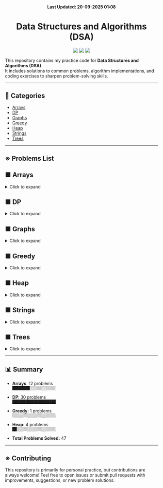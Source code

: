 <h4 align="center">Last Updated: 20-09-2025 01:08</h4>

<h1 align="center">Data Structures and Algorithms (DSA)</h1>


<p align="center">
  <img src="https://img.shields.io/badge/DSA-Practice-blueviolet?style=for-the-badge" />
  <img src="https://img.shields.io/github/last-commit/iamtgiri/DSA?style=for-the-badge" />
  <img src="https://img.shields.io/github/languages/top/iamtgiri/DSA?style=for-the-badge" />
</p>

This repository contains my practice code for **Data Structures and Algorithms (DSA)**.  
It includes solutions to common problems, algorithm implementations, and coding exercises to sharpen problem-solving skills.

---
## 📂 Categories
- [Arrays](#-arrays)
- [DP](#-dp)
- [Graphs](#-graphs)
- [Greedy](#-greedy)
- [Heap](#-heap)
- [Strings](#-strings)
- [Trees](#-trees)

---
## ※ Problems List

## ■ Arrays
<details>
  <summary>Click to expand</summary>


#### 📂 Binary Search

- [Allocate Books](Arrays/Binary_Search/allocate_books.cpp)
- [Binary Search](Arrays/Binary_Search/binary_search.cpp)
- [Chat Ban](Arrays/Binary_Search/chat_ban.cpp)
- [Median Of 2 Sorted Array](Arrays/Binary_Search/median_of_2_sorted_array.cpp)
- [Vote Counting](Arrays/Binary_Search/vote_counting.cpp)

#### 📂 Divide And Conquer

- [Stable Partition](Arrays/Divide_And_Conquer/stable_partition.cpp)

#### 📂 Sliding Window

- [Binary Subarray With Sum](Arrays/Sliding_Window/binary_subarray_with_sum.cpp)
- [Min Swap One](Arrays/Sliding_Window/min_swap_one.cpp)

#### 📂 Sorting

- [Radix Sort](Arrays/Sorting/radix_sort.cpp)

#### 📂 Two Pointers

- [Min Swap](Arrays/Two_Pointers/min_swap.cpp)
- [Minimum Window Substring](Arrays/Two_Pointers/minimum_window_substring.cpp)
- [Next Permutation](Arrays/Two_Pointers/next_permutation.cpp)

</details>

## ■ DP
<details>
  <summary>Click to expand</summary>


#### 📂 0-1 Knapsack

- [0-1 Knapsack](DP/0-1_Knapsack/0-1_knapsack.cpp)
- [Count Subset For Given Diff](DP/0-1_Knapsack/count_subset_for_given_diff.cpp)
- [Count Subset Sum](DP/0-1_Knapsack/count_subset_sum.cpp)
- [Equal Sum Subset](DP/0-1_Knapsack/equal_sum_subset.cpp)
- [Min Subset Sum Diff](DP/0-1_Knapsack/min_subset_sum_diff.cpp)
- [Subset Sum](DP/0-1_Knapsack/subset_sum.cpp)
- [Target Sum](DP/0-1_Knapsack/target_sum.cpp)

#### 📂 Longest Common Subsequence

- [Assign Cookies](DP/Longest_Common_Subsequence/Assign_Cookies.cpp)
- [Check If X Subsequence Of Y](DP/Longest_Common_Subsequence/check_if_X_subsequence_of_Y.cpp)
- [Length Of Longest Common Subsequence](DP/Longest_Common_Subsequence/length_of_longest_common_subsequence.cpp)
- [Length Of Longest Common Substring](DP/Longest_Common_Subsequence/length_of_longest_common_substring.cpp)
- [Length Of Longest Palindromic Subsequence](DP/Longest_Common_Subsequence/length_of_longest_palindromic_subsequence.cpp)
- [Length Of Longest Palindromic Substring](DP/Longest_Common_Subsequence/length_of_longest_palindromic_substring.cpp)
- [Length Of Longest Repeating Subsequence](DP/Longest_Common_Subsequence/length_of_longest_repeating_subsequence.cpp)
- [Length Of Shortest Common Supersequence](DP/Longest_Common_Subsequence/length_of_shortest_common_supersequence.cpp)
- [Min Deletion To Make Palindrome](DP/Longest_Common_Subsequence/min_deletion_to_make_palindrome.cpp)
- [Min Insertion To Make Palindrome](DP/Longest_Common_Subsequence/min_insertion_to_make_palindrome.cpp)
- [Min Number Insertions Deletions To Convert X To Y](DP/Longest_Common_Subsequence/min_number_insertions_deletions_to_convert_X_to_Y.cpp)
- [Print Longest Common Subsequence](DP/Longest_Common_Subsequence/print_longest_common_subsequence.cpp)
- [Print Longest Common Substring](DP/Longest_Common_Subsequence/print_longest_common_substring.cpp)
- [Print Shortest Common Supersequence](DP/Longest_Common_Subsequence/print_shortest_common_supersequence.cpp)

#### 📂 Matrix Chain Multiplication

- [Maxtrix Chain Multiplication](DP/Matrix_Chain_Multiplication/Maxtrix_Chain_Multiplication.cpp)
- [Evaluate Expression To True](DP/Matrix_Chain_Multiplication/evaluate_expression_to_true.cpp)
- [Palindrome Partitioning](DP/Matrix_Chain_Multiplication/palindrome_partitioning.cpp)

#### 📂 Others

- [Ninja Training](DP/Others/Ninja_Training.cpp)

#### 📂 Unbounded Knapsack

- [Coin Change I](DP/Unbounded_Knapsack/coin_change_i.cpp)
- [Coin Change Ii](DP/Unbounded_Knapsack/coin_change_ii.cpp)
- [Maximum Ribbon Cut](DP/Unbounded_Knapsack/maximum_ribbon_cut.cpp)
- [Rod Cutting](DP/Unbounded_Knapsack/rod_cutting.cpp)
- [Unbounded Knapsack](DP/Unbounded_Knapsack/unbounded_knapsack.cpp)

</details>

## ■ Graphs
<details>
  <summary>Click to expand</summary>


</details>

## ■ Greedy
<details>
  <summary>Click to expand</summary>

- [Assign Cookies](Greedy/Assign_Cookies.cpp)

</details>

## ■ Heap
<details>
  <summary>Click to expand</summary>

- [K Max Sum Combinations](Heap/k_max_sum_combinations.cpp)
- [Max Heap](Heap/max_heap.cpp)
- [Max Sum With K Swaps](Heap/max_sum_with_k_swaps.cpp)
- [Median Stream](Heap/median_stream.cpp)

</details>

## ■ Strings
<details>
  <summary>Click to expand</summary>


</details>

## ■ Trees
<details>
  <summary>Click to expand</summary>


</details>

---

## 📊 Summary
- **Arrays**: 12 problems  
  `████████░░░░░░░░░░░░`
- **DP**: 30 problems  
  `████████████████████`
- **Greedy**: 1 problems  
  `░░░░░░░░░░░░░░░░░░░░`
- **Heap**: 4 problems  
  `██░░░░░░░░░░░░░░░░░░`

- **Total Problems Solved:** 47

---


## ※ Contributing

This repository is primarily for personal practice, but contributions are always welcome!
Feel free to open issues or submit pull requests with improvements, suggestions, or new problem solutions.

